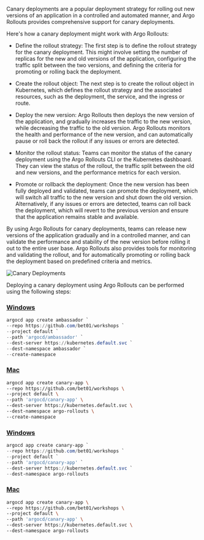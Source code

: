 Canary deployments are a popular deployment strategy for rolling out new versions of an application in a controlled and automated manner, and Argo Rollouts provides comprehensive support for canary deployments.

Here's how a canary deployment might work with Argo Rollouts:

- Define the rollout strategy: The first step is to define the rollout strategy for the canary deployment. This might involve setting the number of replicas for the new and old versions of the application, configuring the traffic split between the two versions, and defining the criteria for promoting or rolling back the deployment.

- Create the rollout object: The next step is to create the rollout object in Kubernetes, which defines the rollout strategy and the associated resources, such as the deployment, the service, and the ingress or route.

- Deploy the new version: Argo Rollouts then deploys the new version of the application, and gradually increases the traffic to the new version, while decreasing the traffic to the old version. Argo Rollouts monitors the health and performance of the new version, and can automatically pause or roll back the rollout if any issues or errors are detected.

- Monitor the rollout status: Teams can monitor the status of the canary deployment using the Argo Rollouts CLI or the Kubernetes dashboard. They can view the status of the rollout, the traffic split between the old and new versions, and the performance metrics for each version.

- Promote or rollback the deployment: Once the new version has been fully deployed and validated, teams can promote the deployment, which will switch all traffic to the new version and shut down the old version. Alternatively, if any issues or errors are detected, teams can roll back the deployment, which will revert to the previous version and ensure that the application remains stable and available.

By using Argo Rollouts for canary deployments, teams can release new versions of the application gradually and in a controlled manner, and can validate the performance and stability of the new version before rolling it out to the entire user base. Argo Rollouts also provides tools for monitoring and validating the rollout, and for automatically promoting or rolling back the deployment based on predefined criteria and metrics.

![Canary Deployments](../images/canary-deployments.png)

Deploying a canary deployment using Argo Rollouts can be performed using the following steps:

### [Windows](#tab/powershell)

```powershell
argocd app create ambassador `
--repo https://github.com/bet01/workshops `
--project default `
--path 'argocd/ambassador' `
--dest-server https://kubernetes.default.svc `
--dest-namespace ambassador `
--create-namespace
```

### [Mac](#tab/bash)

```bash
argocd app create canary-app \
--repo https://github.com/bet01/workshops \
--project default \
--path 'argocd/canary-app' \
--dest-server https://kubernetes.default.svc \
--dest-namespace argo-rollouts \
--create-namespace
```

### [Windows](#tab/powershell)

```powershell
argocd app create canary-app `
--repo https://github.com/bet01/workshops `
--project default `
--path 'argocd/canary-app' `
--dest-server https://kubernetes.default.svc `
--dest-namespace argo-rollouts
```

### [Mac](#tab/bash)

```bash
argocd app create canary-app \
--repo https://github.com/bet01/workshops \
--project default \
--path 'argocd/canary-app' \
--dest-server https://kubernetes.default.svc \
--dest-namespace argo-rollouts
```
